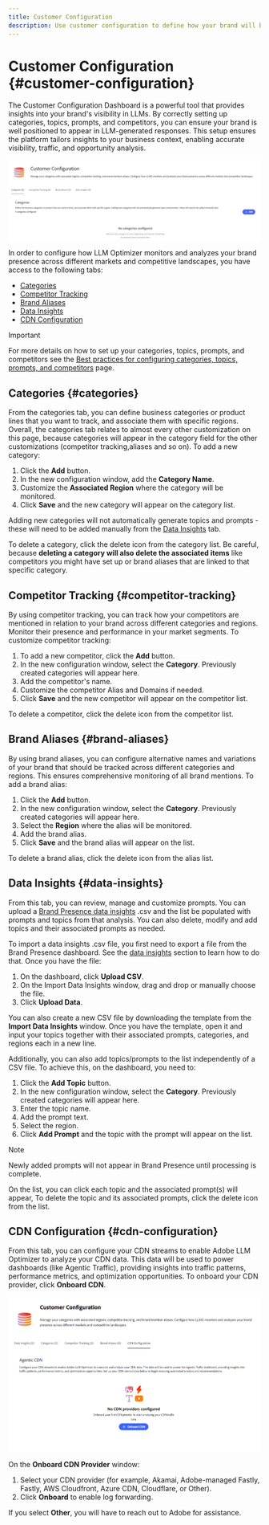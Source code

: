 ```yaml
---
title: Customer Configuration
description: Use customer configuration to define how your brand will be monitored and analyzed within the LLM optimizer platform.
---
```


# Customer Configuration {#customer-configuration}

The Customer Configuration Dashboard is a powerful tool that provides insights into your brand's visibility in LLMs. By correctly setting up categories, topics, prompts, and competitors, you can ensure your brand is well positioned to appear in LLM-generated responses. This setup ensures the platform tailors insights to your business context, enabling accurate visibility, traffic, and opportunity analysis.

![Customer Configuration Dashboard](/help/dashboards/assets/customer-config.png)

In order to configure how LLM Optimizer monitors and analyzes your brand presence across different markets and competitive landscapes, you have access to the following tabs:

* [Categories](#categories)
* [Competitor Tracking](#competitor-tracking)
* [Brand Aliases](#brand-aliases)
* [Data Insights](#data-insights)
* [CDN Configuration](#agentic-cdn)

>[!IMPORTANT]
>
> For more details on how to set up your categories, topics, prompts, and competitors see the [Best practices for configuring categories, topics, prompts, and competitors](/help/overview/best-practices-topics-prompts.md) page.

## Categories {#categories}

From the categories tab, you can define business categories or product lines that you want to track, and associate them with specific regions. Overall, the categories tab relates to almost every other customization on this page, because categories will appear in the category field for the other customizations (competitor tracking,aliases and so on). To add a new category:

1. Click the **Add** button.
2. In the new configuration window, add the **Category Name**.
3. Customize the **Associated Region** where the category will be monitored.
4. Click **Save** and the new category will appear on the category list.

Adding new categories will not automatically generate topics and prompts - these will need to be added manually from the [Data Insights](#data-insights) tab.

To delete a category, click the delete icon from the category list. Be careful, because **deleting a category will also delete the associated items** like competitors you might have set up or brand aliases that are linked to that specific category.

## Competitor Tracking {#competitor-tracking}

By using competitor tracking, you can track how your competitors are mentioned in relation to your brand across different categories and regions. Monitor their presence and performance in your market segments. To customize competitor tracking:

1. To add a new competitor, click the **Add** button.
2. In the new configuration window, select the **Category**. Previously created categories will appear here.
3. Add the competitor's name.
4. Customize the competitor Alias and Domains if needed.
5. Click **Save** and the new competitor will appear on the competitor list.

To delete a competitor, click the delete icon from the competitor list.

## Brand Aliases {#brand-aliases}

By using brand aliases, you can configure alternative names and variations of your brand that should be tracked across different categories and regions. This ensures comprehensive monitoring of all brand mentions. To add a brand alias:

1. Click the **Add** button.
2. In the new configuration window, select the **Category**. Previously created categories will appear here.
3. Select the **Region** where the alias will be monitored.
4. Add the brand alias.
5. Click **Save** and the brand alias will appear on the list.

To delete a brand alias, click the delete icon from the alias list.

## Data Insights {#data-insights}

From this tab, you can review, manage and customize prompts. You can upload a [Brand Presence data insights](/help/dashboards/brand-presence.md#data-insights) .csv and the list be populated with prompts and topics from that analysis. You can also delete, modify and add topics and their associated prompts as needed.

To import a data insights .csv file, you first need to export a file from the Brand Presence dashboard. See the [data insights](/help/dashboards/brand-presence.md#data-insights) section to learn how to do that. Once you have the file:

1. On the dashboard, click **Upload CSV**.
2. On the Import Data Insights window, drag and drop or manually choose the file.
3. Click **Upload Data**.

You can also create a new CSV file by downloading the template from the **Import Data Insights** window. Once you have the template, open it and input your topics together with their associated prompts, categories, and regions each in a new line.

Additionally, you can also add topics/prompts to the list independently of a CSV file. To achieve this, on the dashboard, you need to:

1. Click the **Add Topic** button.
2. In the new configuration window, select the **Category**. Previously created categories will appear here.
3. Enter the topic name.
4. Add the prompt text.
5. Select the region.
6. Click **Add Prompt** and the topic with the prompt will appear on the list.

>[!NOTE]
>Newly added prompts will not appear in Brand Presence until processing is complete.

On the list, you can click each topic and the associated prompt(s) will appear, To delete the topic and its associated prompts, click the delete icon from the list.

## CDN Configuration {#cdn-configuration}

From this tab, you can configure your CDN streams to enable Adobe LLM Optimizer to analyze your CDN data. This data will be used to power dashboards (like Agentic Traffic), providing insights into traffic patterns, performance metrics, and optimization opportunities. To onboard your CDN provider, click **Onboard CDN**.

![Customer Configuration CDN](/help/overview/assets/cc-cdn.png)

On the **Onboard CDN Provider** window:

1. Select your CDN provider (for example, Akamai, Adobe-managed Fastly, Fastly, AWS Cloudfront, Azure CDN, Cloudflare, or Other).
2. Click **Onboard** to enable log forwarding.

If you select **Other**, you will have to reach out to Adobe for assistance.
